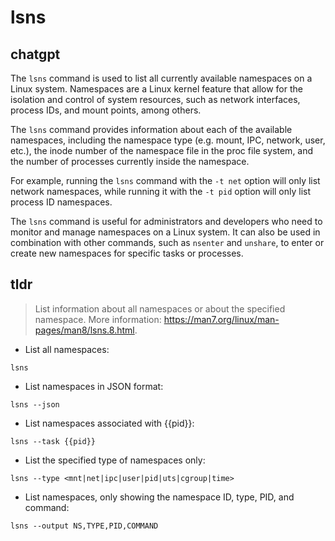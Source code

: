 # lsns 
## chatgpt 
The `lsns` command is used to list all currently available namespaces on a Linux system. Namespaces are a Linux kernel feature that allow for the isolation and control of system resources, such as network interfaces, process IDs, and mount points, among others. 

The `lsns` command provides information about each of the available namespaces, including the namespace type (e.g. mount, IPC, network, user, etc.), the inode number of the namespace file in the proc file system, and the number of processes currently inside the namespace.

For example, running the `lsns` command with the `-t net` option will only list network namespaces, while running it with the `-t pid` option will only list process ID namespaces.

The `lsns` command is useful for administrators and developers who need to monitor and manage namespaces on a Linux system. It can also be used in combination with other commands, such as `nsenter` and `unshare`, to enter or create new namespaces for specific tasks or processes. 

## tldr 
 
> List information about all namespaces or about the specified namespace.
> More information: <https://man7.org/linux/man-pages/man8/lsns.8.html>.

- List all namespaces:

`lsns`

- List namespaces in JSON format:

`lsns --json`

- List namespaces associated with {{pid}}:

`lsns --task {{pid}}`

- List the specified type of namespaces only:

`lsns --type <mnt|net|ipc|user|pid|uts|cgroup|time>`

- List namespaces, only showing the namespace ID, type, PID, and command:

`lsns --output NS,TYPE,PID,COMMAND`
